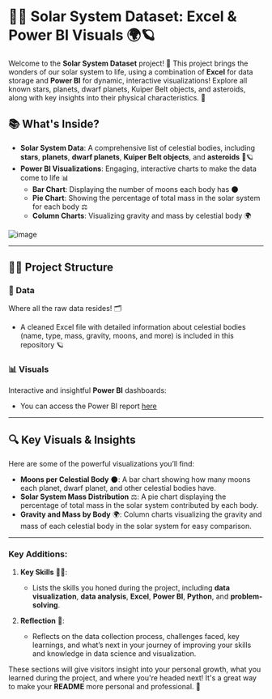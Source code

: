 # 🌌✨ **Solar System Dataset: Excel & Power BI Visuals** 🌍🪐

Welcome to the **Solar System Dataset** project! 🚀 This project brings the wonders of our solar system to life, using a combination of **Excel** for data storage and **Power BI** for dynamic, interactive visualizations! Explore all known stars, planets, dwarf planets, Kuiper Belt objects, and asteroids, along with key insights into their physical characteristics. 🔭

## 📚 **What's Inside?**

- **Solar System Data**: A comprehensive list of celestial bodies, including **stars**, **planets**, **dwarf planets**, **Kuiper Belt objects**, and **asteroids** 🌟🪐
- **Power BI Visualizations**: Engaging, interactive charts to make the data come to life 📊
  - **Bar Chart**: Displaying the number of moons each body has 🌑
  - **Pie Chart**: Showing the percentage of total mass in the solar system for each body ⚖️
  - **Column Charts**: Visualizing gravity and mass by celestial body 🌍
 
![image](https://github.com/user-attachments/assets/03a51e8c-d32d-43fe-92a8-4299cf7cf8f6)

---

## 🧑‍💻 **Project Structure**

### 📁 Data
Where all the raw data resides! 🗂
- A cleaned Excel file with detailed information about celestial bodies (name, type, mass, gravity, moons, and more) is included in this repository 🪐

### 📊 Visuals
Interactive and insightful **Power BI** dashboards:
- You can access the Power BI report [here](https://app.powerbi.com/groups/me/reports/d66b0098-a465-4a52-8e96-522c4d299785/34ac02e1c00950d39258?experience=power-bi)

---

## 🔍 **Key Visuals & Insights**

Here are some of the powerful visualizations you’ll find:
- **Moons per Celestial Body** 🌑: A bar chart showing how many moons each planet, dwarf planet, and other celestial bodies have.
- **Solar System Mass Distribution** ⚖️: A pie chart displaying the percentage of total mass in the solar system contributed by each body.
- **Gravity and Mass by Body** 🌍: Column charts visualizing the gravity and mass of each celestial body in the solar system for easy comparison.

---


### Key Additions:

1. **Key Skills** 🧑‍💻:
   - Lists the skills you honed during the project, including **data visualization**, **data analysis**, **Excel**, **Power BI**, **Python**, and **problem-solving**.
  
2. **Reflection** 📝:
   - Reflects on the data collection process, challenges faced, key learnings, and what’s next in your journey of improving your skills and knowledge in data science and visualization.

These sections will give visitors insight into your personal growth, what you learned during the project, and where you're headed next! It's a great way to make your **README** more personal and professional. 🌟

